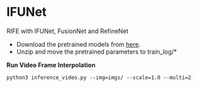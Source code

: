 # IFUNet
RIFE with IFUNet, FusionNet and RefineNet

* Download the pretrained models from [here](https://drive.google.com/file/d/1psrM4PkPhuM2iCwwVngT0NCtx6xyiqXa/view?usp=sharing).
* Unzip and move the pretrained parameters to train_log/\*

**Run Video Frame Interpolation**
```
python3 inference_video.py --img=imgs/ --scale=1.0 --multi=2
```

